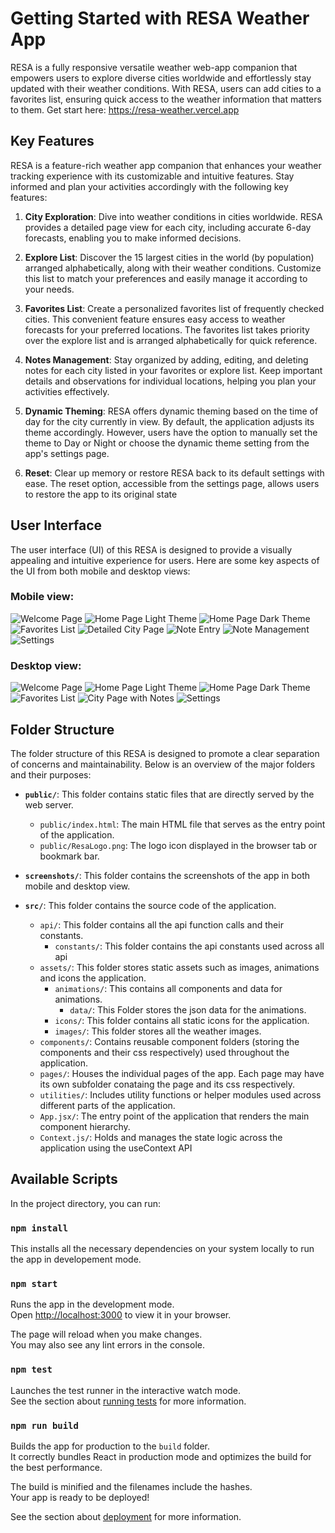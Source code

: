 # Getting Started with RESA Weather App

RESA is a fully responsive versatile weather web-app companion that empowers users to explore diverse cities worldwide and effortlessly stay updated with their weather conditions. With RESA, users can add cities to a favorites list, ensuring quick access to the weather information that matters to them. Get start here: https://resa-weather.vercel.app

## Key Features
RESA is a feature-rich weather app companion that enhances your weather tracking experience with its customizable and intuitive features. Stay informed and plan your activities accordingly with the following key features:

1. **City Exploration**: Dive into weather conditions in cities worldwide. RESA provides a detailed page view for each city, including accurate 6-day forecasts, enabling you to make informed decisions.

2. **Explore List**: Discover the 15 largest cities in the world (by population) arranged alphabetically, along with their weather conditions. Customize this list to match your preferences and easily manage it according to your needs.

3. **Favorites List**: Create a personalized favorites list of frequently checked cities. This convenient feature ensures easy access to weather forecasts for your preferred locations. The favorites list takes priority over the explore list and is arranged alphabetically for quick reference.

4. **Notes Management**: Stay organized by adding, editing, and deleting notes for each city listed in your favorites or explore list. Keep important details and observations for individual locations, helping you plan your activities effectively.

5. **Dynamic Theming**: RESA offers dynamic theming based on the time of day for the city currently in view. By default, the application adjusts its theme accordingly. However, users have the option to manually set the theme to Day or Night or choose the dynamic theme setting from the app's settings page.

6. **Reset**: Clear up memory or restore RESA back to its default settings with ease. The reset option, accessible from the settings page, allows users to restore the app to its original state
 

## User Interface
The user interface (UI) of this RESA is designed to provide a visually appealing and intuitive experience for users. Here are some key aspects of the UI from both mobile and desktop views:

### Mobile view:
![Welcome Page](screenshots/welcome-mobile.png)
![Home Page Light Theme](screenshots/homepage-mobile.png)
![Home Page Dark Theme](screenshots/homepage-dark-mobile.png)
![Favorites List](screenshots/favorites-mobile.png)
![Detailed City Page](screenshots/city-mobile.png)
![Note Entry](screenshots/notes-mobile.png)
![Note Management](screenshots/notes2-mobile.png)
![Settings](screenshots/settings-mobile.png)

### Desktop view:
![Welcome Page](screenshots/welcome.png)
![Home Page Light Theme](screenshots/homepage.png)
![Home Page Dark Theme](screenshots/homepage-dark.png)
![Favorites List](screenshots/favorites.png)
![City Page with Notes](screenshots/city.png)
![Settings](screenshots/settings.png)


## Folder Structure
The folder structure of this RESA is designed to promote a clear separation of concerns and maintainability. Below is an overview of the major folders and their purposes:
* **`public/`**: This folder contains static files that are directly served by the web server.
  * `public/index.html`: The main HTML file that serves as the entry point of the application.
  * `public/ResaLogo.png`: The logo icon displayed in the browser tab or bookmark bar.

* **`screenshots/`**: This folder contains the screenshots of the app in both mobile and desktop view.

* **`src/`**: This folder contains the source code of the application.
  * `api/`: This folder contains all the api function calls and their constants.
    * `constants/`: This folder contains the api constants used across all api
  * `assets/`: This folder stores static assets such as images, animations and icons the application.
    * `animations/`: This contains all components and data for animations.
      * `data/`: This Folder stores the json data for the animations.
    * `icons/`: This folder contains all static icons for the application.
    * `images/`: This folder stores all the weather images.
  * `components/`: Contains reusable component folders (storing the components and their css respectively) used throughout the application.
  * `pages/`: Houses the individual pages of the app. Each page may have its own subfolder conataing the page and its css respectively.
  * `utilities/`: Includes utility functions or helper modules used across different parts of the application.
  * `App.jsx/`: The entry point of the application that renders the main component hierarchy.
  * `Context.js/`: Holds and manages the state logic across the application using the useContext API


## Available Scripts

In the project directory, you can run:

### `npm install`

This installs all the necessary dependencies on your system locally to run the app in developement mode. 

### `npm start`

Runs the app in the development mode.\
Open [http://localhost:3000](http://localhost:3000) to view it in your browser.

The page will reload when you make changes.\
You may also see any lint errors in the console.

### `npm test`

Launches the test runner in the interactive watch mode.\
See the section about [running tests](https://facebook.github.io/create-react-app/docs/running-tests) for more information.

### `npm run build`

Builds the app for production to the `build` folder.\
It correctly bundles React in production mode and optimizes the build for the best performance.

The build is minified and the filenames include the hashes.\
Your app is ready to be deployed!

See the section about [deployment](https://facebook.github.io/create-react-app/docs/deployment) for more information.

